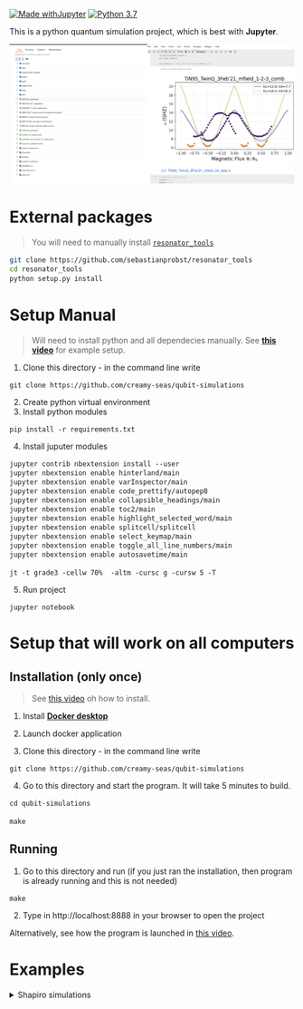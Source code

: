 [![Made withJupyter](https://img.shields.io/badge/Made%20with-Jupyter-orange?style=for-the-badge&logo=Jupyter)](https://jupyter.org/try) [![Python 3.7](https://img.shields.io/badge/python-3.7-blue.svg)](https://www.python.org/downloads/release/python-370/)

This is a python quantum simulation project, which is best with **Jupyter**.

![Example workflow](./support-files/display.png)

# External packages #
> You will need to manually install [`resonator_tools`](https://github.com/sebastianprobst/resonator_tools)

```sh
git clone https://github.com/sebastianprobst/resonator_tools
cd resonator_tools
python setup.py install
```

# Setup Manual #
> Will need to install python and all dependecies manually.
> See [**this video**](https://drive.google.com/file/d/1W-4pjqTsHDLQ3LV9SSvA2kXKPJqugf_G/view?usp=sharing) for example setup.

1. Clone this directory - in the command line write
```shell
git clone https://github.com/creamy-seas/qubit-simulations
```
2. Create python virtual environment
3. Install python modules
```shell
pip install -r requirements.txt
```

4. Install juputer modules
```shell
jupyter contrib nbextension install --user
jupyter nbextension enable hinterland/main
jupyter nbextension enable varInspector/main
jupyter nbextension enable code_prettify/autopep8
jupyter nbextension enable collapsible_headings/main
jupyter nbextension enable toc2/main
jupyter nbextension enable highlight_selected_word/main
jupyter nbextension enable splitcell/splitcell
jupyter nbextension enable select_keymap/main
jupyter nbextension enable toggle_all_line_numbers/main
jupyter nbextension enable autosavetime/main

jt -t grade3 -cellw 70%  -altm -cursc g -cursw 5 -T
```

5. Run project
```shell
jupyter notebook
```

# Setup that will work on all computers #

## Installation (only once) ##

> See [this video](https://drive.google.com/file/d/1ZFS4tugP9XYUNOpvOWhaisQyw6EHkO9B/view?usp=sharing) oh how to install.

1. Install [**Docker desktop**](https://docs.docker.com/desktop/)

2. Launch docker application

3. Clone this directory - in the command line write
```shell
git clone https://github.com/creamy-seas/qubit-simulations
```

4. Go to this directory and start the program. It will take 5 minutes to build.
```shell
cd qubit-simulations

make
```

## Running ##

1. Go to this directory and run (if you just ran the installation, then program is already running and this is not needed)

```shell
make
```

2. Type in http://localhost:8888 in your browser to open the project

Alternatively, see how the program is launched in [this video](https://drive.google.com/file/d/1yEXCtdDS1q6IzbYI_V0LQ01JDc0eh_pO/view?usp=sharing).

# Examples #
<details>
<summary>Shapiro simulations</summary>

> File: [2021-03_shapiro-step-simulations.ipynb](./2021-03_shapiro-step-simulations.ipynb)

![shapiro-v1](./support-files/2021-03-11(Thu)_shapiro-simulation-v1.gif)

![shapiro-v2](./support-files/2021-03-11(Thu)_shapiro-simulation-v2.gif)

![shapiro-step](./support-files/2021-03-11(Thu)_shapiro-simulation-v3.png)


</details>
